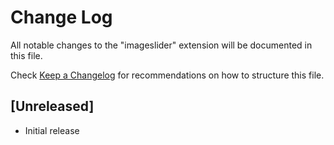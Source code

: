# Change Log

All notable changes to the "imageslider" extension will be documented in this file.

Check [Keep a Changelog](http://keepachangelog.com/) for recommendations on how to structure this file.

## [Unreleased]

- Initial release